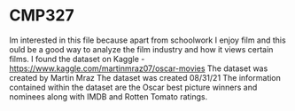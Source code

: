 # CMP327

Im interested in this file because apart from schoolwork I enjoy film and this ould be a good way to analyze the film industry and how it views certain films.
I found the dataset on Kaggle - https://www.kaggle.com/martinmraz07/oscar-movies
The dataset was created by Martin Mraz
The dataset was created 08/31/21
The information contained within the dataset are the Oscar best picture winners and nominees along with IMDB and Rotten Tomato ratings.
